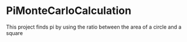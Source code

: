 # PiMonteCarloCalculation
This project finds pi by using the ratio between the area of a circle and a square
